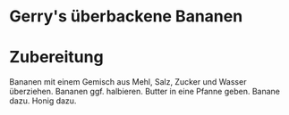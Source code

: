 # Gerry's überbackene Bananen
# Zubereitung
Bananen mit einem Gemisch aus Mehl, Salz, Zucker und Wasser überziehen. 
Bananen ggf. halbieren. 
Butter in eine Pfanne geben. Banane dazu. Honig dazu. 
